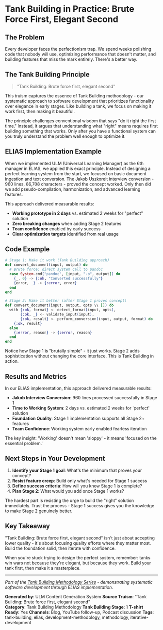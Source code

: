 # Tank Building in Practice: Brute Force First, Elegant Second

## The Problem
Every developer faces the perfectionism trap. We spend weeks polishing code that nobody will use, optimizing performance that doesn't matter, and building features that miss the mark entirely. There's a better way.

## The Tank Building Principle  
> "Tank Building: Brute force first, elegant second"

This truism captures the essence of Tank Building methodology - our systematic approach to software development that prioritizes functionality over elegance in early stages. Like building a tank, we focus on making it work first, then making it beautiful.

The principle challenges conventional wisdom that says "do it right the first time." Instead, it argues that understanding what "right" means requires first building something that works. Only after you have a functional system can you truly understand the problem well enough to optimize it.

## ELIAS Implementation Example
When we implemented ULM (Universal Learning Manager) as the 6th manager in ELIAS, we applied this exact principle. Instead of designing a perfect learning system from the start, we focused on basic document ingestion and text conversion. The Jakob Uszkoreit interview conversion - 960 lines, 86,708 characters - proved the concept worked. Only then did we add pseudo-compilation, harmonization, and advanced learning features.

This approach delivered measurable results:
- **Working prototype in 2 days** vs. estimated 2 weeks for "perfect" solution
- **Zero breaking changes** when adding Stage 2 features
- **Team confidence** enabled by early success
- **Clear optimization targets** identified from real usage

## Code Example
```elixir
# Stage 1: Make it work (Tank Building approach)
def convert_document(input, output) do
  # Brute force: direct system call to pandoc
  case System.cmd("pandoc", [input, "-o", output]) do
    {_, 0} -> {:ok, "Converted successfully"}
    {error, _} -> {:error, error}
  end
end

# Stage 2: Make it better (after Stage 1 proves concept)
def convert_document(input, output, opts \\ []) do
  with {:ok, format} <- detect_format(input, opts),
       {:ok, _} <- validate_input(input),
       {:ok, result} <- perform_conversion(input, output, format) do
    {:ok, result}
  else
    {:error, reason} -> {:error, reason}
  end
end
```

Notice how Stage 1 is "brutally simple" - it just works. Stage 2 adds sophistication without changing the core interface. This is Tank Building in action.

## Results and Metrics
In our ELIAS implementation, this approach delivered measurable results:

- **Jakob Interview Conversion**: 960 lines processed successfully in Stage 1
- **Time to Working System**: 2 days vs. estimated 2 weeks for 'perfect' solution
- **Foundation Quality**: Stage 1 implementation supports all Stage 2+ features
- **Team Confidence**: Working system early enabled fearless iteration

The key insight: 'Working' doesn't mean 'sloppy' - it means 'focused on the essential problem.'

## Next Steps in Your Development
1. **Identify your Stage 1 goal**: What's the minimum that proves your concept?
2. **Resist feature creep**: Build only what's needed for Stage 1 success
3. **Define success criteria**: How will you know Stage 1 is complete?
4. **Plan Stage 2**: What would you add once Stage 1 works?

The hardest part is resisting the urge to build the "right" solution immediately. Trust the process - Stage 1 success gives you the knowledge to make Stage 2 genuinely better.

## Key Takeaway
"Tank Building: Brute force first, elegant second" isn't just about accepting lower quality - it's about focusing quality efforts where they matter most. Build the foundation solid, then iterate with confidence.

When you're stuck trying to design the perfect system, remember: tanks win wars not because they're elegant, but because they work. Build your tank first, then make it a masterpiece.

---

*Part of the [Tank Building Methodology Series](../tank_building_methodology_series.md) - demonstrating systematic software development through ELIAS implementation.*

**Generated by**: ULM Content Generation System
**Source Truism**: "Tank Building: Brute force first, elegant second"  
**Category**: Tank Building Methodology
**Tank Building Stage**: 1
**T-shirt Ready**: Yes
**Channels**: Blog, YouTube follow-up, Podcast discussion
**Tags**: tank-building, elias, development-methodology, methodology, iterative-development